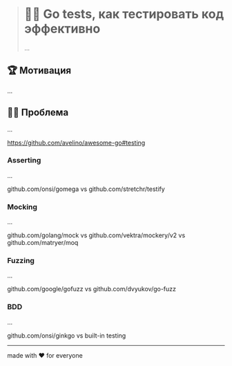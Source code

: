 > # 👨‍🏫 Go tests, как тестировать код эффективно
>
> ...

## 🏆 Мотивация

...

## 🤦‍♂️ Проблема

...

https://github.com/avelino/awesome-go#testing

### Asserting

...

github.com/onsi/gomega vs github.com/stretchr/testify

### Mocking

...

github.com/golang/mock vs github.com/vektra/mockery/v2 vs github.com/matryer/moq

### Fuzzing

...

github.com/google/gofuzz vs github.com/dvyukov/go-fuzz

### BDD

...

github.com/onsi/ginkgo vs built-in testing

---

made with ❤️ for everyone
